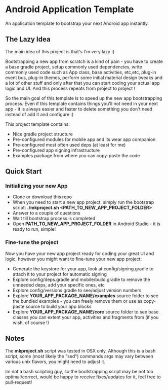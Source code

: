 # Android Application Template
An application template to bootstrap your next Android app instantly.

## The Lazy Idea

The main idea of this project is that's I'm very lazy :) 

Bootstrapping a new app from scratch is a kind of pain - you have to create a base gradle project,
setup commonly used dependencies, write commonly used code such as App class, base activities, etc,etc,
plug-in event bus, plug-in themes, perform some initial material design tweaks and a lot of other stuff and
only after that you can start coding your actual app logic and UI. And this process repeats from project to project !

So the main goal of this template is to speed up the new app bootstrapping process. Even if this template
contains things you'll not need in your next app - it is always easier and faster to delete something you don't need instead
of add it and configure :)

This project template contains:

- Nice gradle project structure
- Pre-configured modules for mobile app and its wear app companion
- Pre-configured most often used deps (at least for me)
- Pre-configured app signing infrastructure
- Examples package from where you can copy-paste the code


## Quick Start

### Initializing your new App
- Clone or download this repo
- When you need to start a new app project, simply run the bootstrap script: __./mkproject.sh <PATH_TO_NEW_APP_PROJECT_FOLDER>__
- Answer to a couple of questions
- Wait till bootstrap process is completed
- Open __PATH_TO_NEW_APP_PROJECT_FOLDER__ in Android Studio - it is ready to run, simple!

### Fine-tune the project
Now you have your new app project ready for coding your great UI and logic, however you might want to fine-tune your new app project:

- Generate the keystore for your app, look at config/signing.gradle to attach it to your project for automatic signing
- Explore config/deps.gradle and mobile/build.gradle to remove the unneeded deps, add your specific ones, etc
- Explore config/versions.gradle to see/adjust version numbers
- Explore __YOUR_APP_PACKAGE_NAME/examples__ source folder to see the bundled examples - you can freely remove them or use as copy-paste source to build your app blocks
- Explore __YOUR_APP_PACKAGE_NAME/core__ source folder to see base classes you can extent your app, activities and fragments from (if you wish, of course !)


## Notes
The __mkproject.sh__ script was tested in OSX only. Although this is a bash script, some (most likely the "sed") commands args may vary between various unix flavors, you might need to adjust it.

Im not a bash scripting guy, so the bootstrapping script may be not too optimal/correct, would be happy to receive fixes/updates for it, feel free to pull-request!
